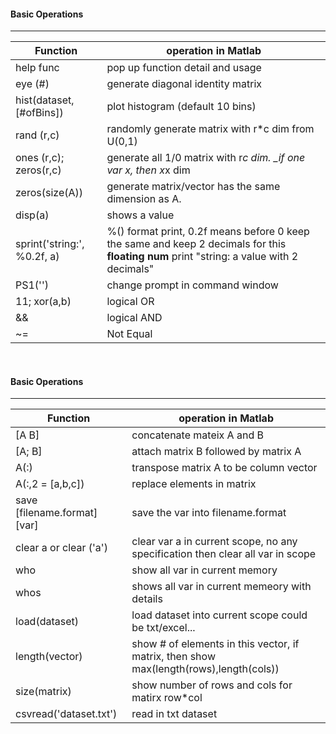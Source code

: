 #### Basic Operations
-------------------------------

Function | operation in Matlab
---------|---------------------
help func | pop up function detail and usage
eye (#) | generate diagonal identity matrix
hist(dataset, [#ofBins]) | plot histogram (default 10 bins)
rand (r,c)| randomly generate matrix with r*c dim from U(0,1)
ones (r,c); zeros(r,c) | generate all 1/0 matrix with r*c dim. _if one var x, then x*x dim
zeros(size(A))| generate matrix/vector has the same dimension as A.
disp(a) | shows a value
sprint('string:', %0.2f, a) |%() format print, 0.2f means before 0 keep the same and keep 2 decimals for this __floating num__ print "string: a value with 2 decimals"
PS1('')| change prompt in command window
11; xor(a,b)| logical OR
&& |logical AND
~= |Not Equal

&nbsp;
&nbsp;


#### Basic Operations
-------------------------------

Function | operation in Matlab
---------|---------------------
[A B] | concatenate mateix A and B
[A; B]| attach matrix B followed by matrix A
A(:) |transpose matrix A to be column vector
A(:,2 = [a,b,c]) | replace elements in matrix
save [filename.format] [var] | save the var into filename.format
clear a or clear ('a')|clear var a in current scope, no any specification then clear all var in scope
who| show all var in current memory
whos | shows all var in current memeory with details
load(dataset)|load dataset into current scope could be txt/excel...
length(vector)| show # of elements in this vector, if matrix, then show max(length(rows),length(cols))
size(matrix)| show number of rows and cols for matirx row*col
csvread('dataset.txt')| read in txt dataset

